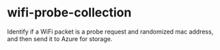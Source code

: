 # wifi-probe-collection
Identify if a WiFi packet is a probe request and randomized mac address, and then send it to Azure for storage.
